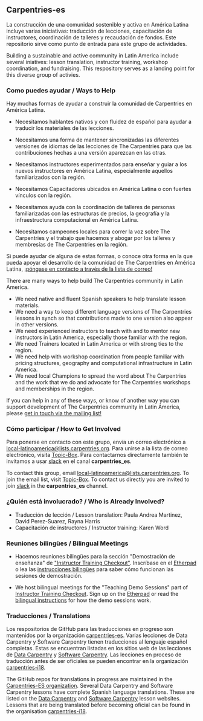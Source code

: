 ## Carpentries-es

La construcción de una comunidad sostenible y activa en América Latina incluye varias iniciativas: traducción de lecciones, capacitación de instructores, coordinación de talleres y recaudación de fondos. Este repositorio sirve como punto de entrada para este grupo de actividades.

Building a sustainable and active community in Latin America include several iniatives: lesson translation, instructor training, workshop coordination, and fundraising. This respository serves as a landing point for this diverse group of activies.  

### Como puedes ayudar / Ways to Help

Hay muchas formas de ayudar a construir la comunidad de Carpentries en América Latina.

- Necesitamos hablantes nativos y con fluidez de español para ayudar a traducir los materiales de las lecciones.

- Necesitamos una forma de mantener sincronizadas las diferentes versiones de idiomas de las lecciones de The Carpentries para que las contribuciones hechas a una versión aparezcan en las otras.

- Necesitamos instructores experimentados para enseñar y guiar a los nuevos instructores en América Latina, especialmente aquellos familiarizados con la región.

- Necesitamos Capacitadores ubicados en América Latina o con fuertes vínculos con la región.

- Necesitamos ayuda con la coordinación de talleres de personas familiarizadas con las estructuras de precios, la geografía y la infraestructura computacional en América Latina.

- Necesitamos campeones locales para correr la voz sobre The Carpentries y el trabajo que hacemos y abogar por los talleres y membresías de The Carpentries en la región.

Si puede ayudar de alguna de estas formas, o conoce otra forma en la que pueda apoyar el desarrollo de la comunidad de The Carpentries en América Latina, [¡póngase en contacto a través de la lista de correo!](mailto:local-latinoamerica@lists.carpentries.org)

There are many ways to help build The Carpentries community in Latin America. 

- We need native and fluent Spanish speakers to help translate lesson materials. 
- We need a way to keep different language versions of The Carpentries lessons in synch so that contributions made to one version also appear in other versions. 
- We need experienced instructors to teach with and to mentor new instructors in Latin America, especially those familiar with the region.
- We need Trainers located in Latin America or with strong ties to the region. 
- We need help with workshop coordination from people familiar with pricing structures, geography and computational infrastructure in Latin America. 
- We need local Champions to spread the word about The Carpentries and the work that we do and advocate for The Carpentries workshops and memberships in the region.

If you can help in any of these ways, or know of another way you can support development of The Carpentries community in Latin America, please [get in touch via the mailing list!](mailto:local-latinoamerica@lists.carpentries.org) 

### Cómo participar / How to Get Involved

Para ponerse en contacto con este grupo, envía un correo electrónico a [local-latinoamerica@lists.carpentries.org](mailto:local-latinoamerica@lists.carpentries.org). Para unirse a la lista de correo electrónico, visita [Topic-Box](https://carpentries.topicbox.com/groups/local-latinoamerica). Para contactarnos directamente también te invitamos a usar [slack](https://swc-slack-invite.herokuapp.com/) en el canal **carpentries_es**.

To contact this group, email [local-latinoamerica@lists.carpentries.org](mailto:local-latinoamerica@lists.carpentries.org). To join the email list, visit [Topic-Box](https://carpentries.topicbox.com/groups/local-latinoamerica). To contact us directly you are invited to join [slack](https://swc-slack-invite.herokuapp.com/) in the **carpentries_es** channel.

### ¿Quién está involucrado? / Who is Already Involved? 

- Traducción de lección / Lesson translation: Paula Andrea Martinez, David Perez-Suarez, Rayna Harris
- Capacitación de instructores / Instructor training: Karen Word

### Reuniones bilingües / Bilingual Meetings 

- Hacemos reuniones bilingües para la sección "Demostración de enseñanza" de ["Instructor Training Checkout"](https://carpentries.github.io/instructor-training/checkout/). Inscríbase en el [Etherpad](https://pad.carpentries.org/teaching-demos) o lea las [instrucciones bilingües](https://github.com/carpentries/latinoamerica/blob/main/traducciones/demo.md) para saber cómo funcionan las sesiones de demostración.

- We host bilingual meetings for the "Teaching Demo Sessions"  part of [Instructor Training Checkout](https://carpentries.github.io/instructor-training/checkout/).
Sign up on the [Etherpad](https://pad.carpentries.org/teaching-demos) or read the [bilingual instructions](https://github.com/carpentries/latinoamerica/blob/main/traducciones/demo.md) for how the demo sessions work. 

### Traducciones / Translations

Los respositorios de GitHub para las traducciones en progreso son mantenidos por la organización [carpentries-es](https://github.com/Carpentries-ES). Varias lecciones de Data Carpentry y Software Carpentry tienen traducciones al lenguaje español completas. Estas se encuentran listadas en los sitios web de las lecciones de [Data Carpentry](https://datacarpentry.org/lessons/) y [Software Carpentry](https://software-carpentry.org/lessons). Las lecciones en proceso de traducción antes de ser oficiales se pueden encontrar en la organización [carpentries-i18](https://github.com/carpentries-i18n).

The GitHub repos for translations in progress are maintained in the [Carpentries-ES organization](https://github.com/Carpentries-ES). Several Data Carpentry and Software Carpentry lessons have complete Spanish language translations.  These are listed on the [Data Carpentry](https://datacarpentry.org/lessons/) and [Software Carpentry](https://software-carpentry.org/lessons) lesson websites. Lessons that are being translated before becoming oficial can be found in the organisation [carpentries-i18](https://github.com/carpentries-i18n).

